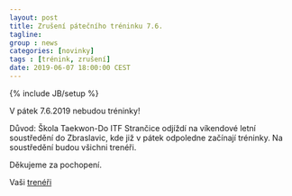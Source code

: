 ```yaml
---
layout: post
title: Zrušení pátečního tréninku 7.6.
tagline: 
group : news
categories: [novinky]
tags : [trénink, zrušení]
date: 2019-06-07 18:00:00 CEST
---
```

{% include JB/setup %}

V pátek 7.6.2019 nebudou tréninky! 

Důvod:
Škola Taekwon-Do ITF Strančice odjíždí na víkendové letní soustředění do Zbraslavic, kde již v pátek odpoledne začínají tréninky. 
Na soustředění budou všichni trenéři.

Děkujeme za pochopení.

Vaši [trenéři](/treneri)
